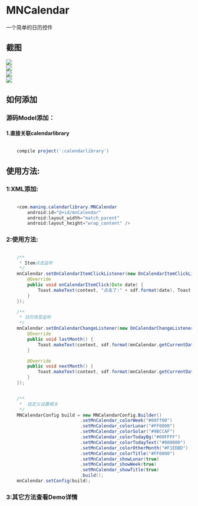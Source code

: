 # MNCalendar
一个简单的日历控件

## 截图
![](https://github.com/maning0303/MNCalendar/raw/master/screenshots/calendar.gif)
<br>
![](https://github.com/maning0303/MNCalendar/raw/master/screenshots/calendar_001.png)
<br>
![](https://github.com/maning0303/MNCalendar/raw/master/screenshots/calendar_002.png)
<br>
![](https://github.com/maning0303/MNCalendar/raw/master/screenshots/calendar_003.png)
<br>


## 如何添加
### 源码Model添加：
#### 1.直接关联calendarlibrary

``` gradle

	compile project(':calendarlibrary')

```

## 使用方法:

### 1:XML添加:
``` java

    <com.maning.calendarlibrary.MNCalendar
        android:id="@+id/mnCalendar"
        android:layout_width="match_parent"
        android:layout_height="wrap_content" />

```

### 2:使用方法:

``` java

    /**
     * Item点击监听
     */
    mnCalendar.setOnCalendarItemClickListener(new OnCalendarItemClickListener() {
        @Override
        public void onCalendarItemClick(Date date) {
            Toast.makeText(context, "点击了:" + sdf.format(date), Toast.LENGTH_SHORT).show();
        }
    });

    /**
     * 日历改变监听
     */
    mnCalendar.setOnCalendarChangeListener(new OnCalendarChangeListener() {
        @Override
        public void lastMonth() {
            Toast.makeText(context, sdf.format(mnCalendar.getCurrentDate()), Toast.LENGTH_SHORT).show();
        }

        @Override
        public void nextMonth() {
            Toast.makeText(context, sdf.format(mnCalendar.getCurrentDate()), Toast.LENGTH_SHORT).show();
        }
    });


    /**
     *  自定义设置相关
     */
    MNCalendarConfig build = new MNCalendarConfig.Builder()
                            .setMnCalendar_colorWeek("#00ff00")         //星期栏的文字的颜色
                            .setMnCalendar_colorLunar("#FF0000")        //阴历的文字的颜色
                            .setMnCalendar_colorSolar("#9BCCAF")        //阳历的文字的颜色
                            .setMnCalendar_colorTodayBg("#00FFFF")      //今天圆形背景的颜色
                            .setMnCalendar_colorTodayText("#000000")    //今天文字的颜色
                            .setMnCalendar_colorOtherMonth("#F1EDBD")   //不是本月的文字颜色
                            .setMnCalendar_colorTitle("#FF0000")        //标题的颜色(包括文字和左右箭头)
                            .setMnCalendar_showLunar(true)              //是不是显示阴历
                            .setMnCalendar_showWeek(true)               //是不是显示星期栏
                            .setMnCalendar_showTitle(true)              //是不是显示标题栏
                            .build();
    mnCalendar.setConfig(build);

```

### 3:其它方法查看Demo详情